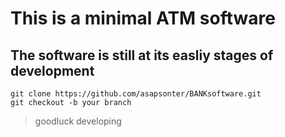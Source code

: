 # This is a minimal ATM software


##   The software is still at its easliy stages of development 
```
git clone https://github.com/asapsonter/BANKsoftware.git
git checkout -b your branch
```
>goodluck developing

